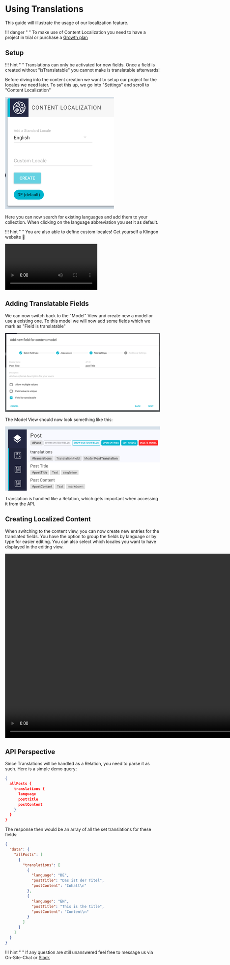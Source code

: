 # Using Translations

This guide will illustrate the usage of our localization feature.

!!! danger " "
    To make use of Content Localization you need to have a project in trial or purchase a [Growth plan](https://graphcms.com/pricing)

## Setup

!!! hint " "
    Translations can only be activated for new fields. Once a field is created without "isTranslatable" you cannot make is translatable afterwards!

Before diving into the content creation we want to setup our project for the locales we need later. To set this up, we go into "Settings" and scroll to "Content Localization"

![Settings Localization](../img/guides/translations/settings_locale.png)

Here you can now search for existing languages and add them to your collection. When clicking on the language abbreviation you set it as default. 

!!! hint " "
    You are also able to define custom locales! Get yourself a Klingon website 🖖

<video controls>
  <source src="../NewLocale.mp4" type="video/mp4">
Your browser does not support the video tag.
</video>

## Adding Translatable Fields

We can now switch back to the "Model" View and create new a model or use a existing one. To this model we will now add some fields which we mark as "Field is translatable"

![Field translatable](../img/guides/translations/SetFieldTranslatable.png)

The Model View should now look something like this:

![Model View](../img/guides/translations/ModelViewForTranslation.png)

Translation is handled like a Relation, which gets important when accessing it from the API.

## Creating Localized Content

When switching to the content view, you can now create new entries for the translated fields. You have the option to group the fields by language or by type for easier editing. You can also select which locales you want to have displayed in the editing view. 

<video height="600px" controls>
  <source src="../CreatePostTranslate.mp4" type="video/mp4">
Your browser does not support the video tag.
</video>

## API Perspective

Since Translations will be handled as a Relation, you need to parse it as such. Here is a simple demo query:

```json
{
  allPosts {
    translations {
      language
      postTitle
      postContent
    }
  }
}
```

The response then would be an array of all the set translations for these fields:
```json
{
  "data": {
    "allPosts": [
      {
        "translations": [
          {
            "language": "DE",
            "postTitle": "Das ist der Titel",
            "postContent": "Inhalt\n"
          },
          {
            "language": "EN",
            "postTitle": "This is the title",
            "postContent": "Content\n"
          }
        ]
      }
    ]
  }
}
```

!!! hint " "
    If any question are still unanswered feel free to message us via On-Site-Chat or [Slack](https://slack.graphcms.com)